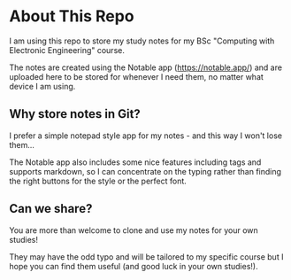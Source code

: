 # About This Repo

I am using this repo to store my study notes for my BSc "Computing with Electronic Engineering" course.

The notes are created using the Notable app (https://notable.app/) and are uploaded here to be stored for whenever I need them, no matter what device I am using.

## Why store notes in Git?

I prefer a simple notepad style app for my notes - and this way I won't lose them...

The Notable app also includes some nice features including tags and supports markdown, so I can concentrate on the typing rather than finding the right buttons for the style or the perfect font.

## Can we share?

You are more than welcome to clone and use my notes for your own studies!

They may have the odd typo and will be tailored to my specific course but I hope you can find them useful (and good luck in your own studies!).
